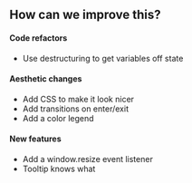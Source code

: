 ## How can we improve this?

#### Code refactors

- Use destructuring to get variables off state

#### Aesthetic changes

- Add CSS to make it look nicer
- Add transitions on enter/exit
- Add a color legend

#### New features

- Add a window.resize event listener
- Tooltip knows what

